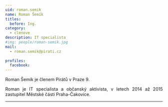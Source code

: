 ```yaml
---
uid: roman.semik
name: Roman Šemík
titles:
  before: Ing.
category:
  - clenove
description: IT specialista
#img: people/roman-semik.jpg
mail:
  - roman.semik@pirati.cz
 
profiles:
  facebook: 
---
```

<p style='text-align: justify;'>Roman Šemík je členem Pirátů v Praze 9.</p>

<p style='text-align: justify;'>Roman je IT specialista a občanský aktivista, v letech 2014 až 2015 zastupitel Městské části Praha-Čakovice.</p>

---
